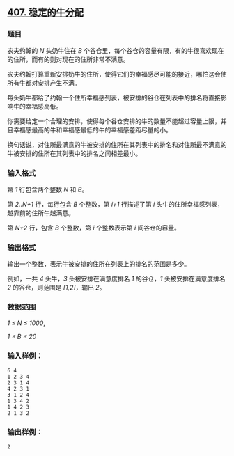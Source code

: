 ## [407. 稳定的牛分配](https://www.acwing.com/problem/content/409/)

### 题目

农夫约翰的 *N* 头奶牛住在 *B* 个谷仓里，每个谷仓的容量有限，有的牛很喜欢现在的住所，而有的则对现在的住所非常不满意。

农夫约翰打算重新安排奶牛的住所，使得它们的幸福感尽可能的接近，哪怕这会使所有牛都对安排产生不满。

每头奶牛都给了约翰一个住所幸福感列表，被安排的谷仓在列表中的排名将直接影响牛的幸福感高低。

你需要给定一个合理的安排，使得每个谷仓安排的牛的数量不能超过容量上限，并且幸福感最高的牛和幸福感最低的牛的幸福感差距尽量的小。

换句话说，对住所最满意的牛被安排的住所在其列表中的排名和对住所最不满意的牛被安排的住所在其列表中的排名之间相差最小。

### 输入格式

第 *1* 行包含两个整数 *N* 和 *B*。

第 *2..N+1* 行，每行包含 *B* 个整数，第 *i+1* 行描述了第 *i* 头牛的住所幸福感列表，越靠前的住所牛越满意。

第 *N+2* 行，包含 *B* 个整数，第 *i* 个整数表示第 *i* 间谷仓的容量。

### 输出格式

输出一个整数，表示牛被安排的住所在列表上的排名的范围是多少。

例如，一共 *4* 头牛，*3* 头被安排在满意度排名 *1* 的谷仓，*1* 头被安排在满意度排名 *2* 的谷仓，则范围是 *[1,2]*，输出 *2*。

### 数据范围

*1 ≤ N ≤ 1000*,

*1 ≤ B ≤ 20*

### 输入样例：

```
6 4
1 2 3 4
2 3 1 4
4 2 3 1
3 1 2 4
1 3 4 2
1 4 2 3
2 1 3 2
```

### 输出样例：

```
2
```
